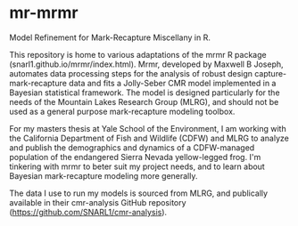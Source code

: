 # mr-mrmr
Model Refinement for Mark-Recapture Miscellany in R. 

This repository is home to various adaptations of the mrmr R package (snarl1.github.io/mrmr/index.html). 
Mrmr, developed by Maxwell B Joseph, automates data processing steps for the analysis of robust design capture-mark-recapture data and fits a Jolly-Seber CMR model implemented in a Bayesian statistical framework.
The model is designed particularly for the needs of the Mountain Lakes Research Group (MLRG), and should not be used as a general purpose mark-recapture modeling toolbox. 

For my masters thesis at Yale School of the Environment, I am working with the California Department of Fish and Wildlife (CDFW) and MLRG to analyze and publish the demographics and dynamics of a CDFW-managed population of the endangered Sierra Nevada yellow-legged frog. I'm tinkering with mrmr to beter suit my project needs, and to learn about Bayesian mark-recapture modeling more generally. 

The data I use to run my models is sourced from MLRG, and publically available in their cmr-analysis GitHub repository (https://github.com/SNARL1/cmr-analysis). 
